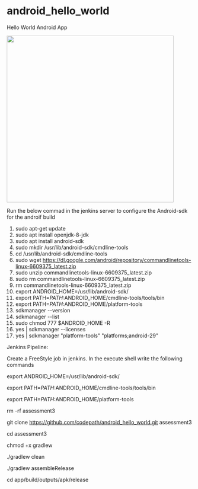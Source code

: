 android_hello_world
===================

Hello World Android App

<img src="http://i.imgur.com/dio0DXF.png" width="450" />


Run the below commad in the jenkins server to configure the Android-sdk for the androif build

1. sudo apt-get update
2. sudo apt install openjdk-8-jdk
3. sudo apt install android-sdk
4. sudo mkdir /usr/lib/android-sdk/cmdline-tools
5. cd /usr/lib/android-sdk/cmdline-tools
6. sudo  wget https://dl.google.com/android/repository/commandlinetools-linux-6609375_latest.zip
7. sudo unzip commandlinetools-linux-6609375_latest.zip 
8. sudo rm commandlinetools-linux-6609375_latest.zip  
9. rm commandlinetools-linux-6609375_latest.zip 
10. export ANDROID_HOME=/usr/lib/android-sdk/
11. export PATH=$PATH:$ANDROID_HOME/cmdline-tools/tools/bin
12. export PATH=$PATH:$ANDROID_HOME/platform-tools
13. sdkmanager --version
14. sdkmanager --list
15. sudo chmod 777 $ANDROID_HOME -R
16. yes | sdkmanager --licenses
17.  yes | sdkmanager "platform-tools" "platforms;android-29"


Jenkins Pipeline:

Create a FreeStyle job in jenkins.
In the execute shell write the following commands


export ANDROID_HOME=/usr/lib/android-sdk/

export PATH=$PATH:$ANDROID_HOME/cmdline-tools/tools/bin

export PATH=$PATH:$ANDROID_HOME/platform-tools

rm -rf assessment3

git clone https://github.com/codepath/android_hello_world.git assessment3

cd assessment3

chmod +x gradlew

./gradlew clean

./gradlew assembleRelease

cd app/build/outputs/apk/release


